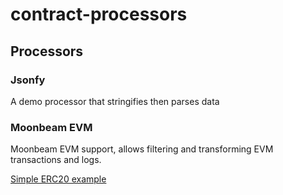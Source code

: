 # contract-processors

## Processors

### Jsonfy

A demo processor that stringifies then parses data

### Moonbeam EVM

Moonbeam EVM support, allows filtering and transforming EVM transactions and logs.

[Simple ERC20 example](https://github.com/subquery/subql-starter/tree/moonriver-ds)
